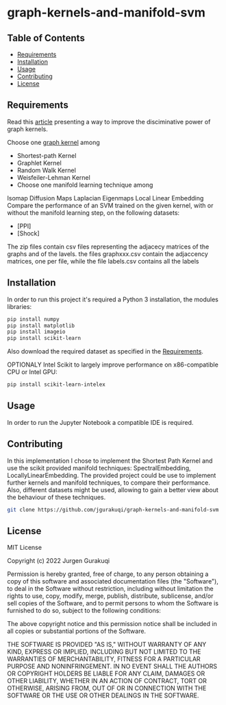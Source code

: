 # graph-kernels-and-manifold-svm


## Table of Contents

- [Requirements](#Requirements)
- [Installation](#installation)
- [Usage](#usage)
- [Contributing](#contributing)
- [License](#license)


## Requirements

Read this [article](https://www.dsi.unive.it/~atorsell/AI/graph/Unfolding.pdf) presenting a way to improve the disciminative power of graph kernels.

Choose one [graph kernel](https://www.dsi.unive.it/~atorsell/AI/graph/kernels.pdf) among

* Shortest-path Kernel
* Graphlet Kernel
* Random Walk Kernel
* Weisfeiler-Lehman Kernel
* Choose one manifold learning technique among

Isomap
Diffusion Maps
Laplacian Eigenmaps
Local Linear Embedding
Compare the performance of an SVM trained on the given kernel, with or without the manifold learning step, on the following datasets:

* [PPI]
* [Shock]

The zip files contain csv files representing the adjacecy matrices of the graphs and of the lavels. the files graphxxx.csv contain the adjaccency matrices, one per file, while the file labels.csv contains all the labels

## Installation

In order to run this project it's required a Python 3 installation, the modules libraries: 

```bash
pip install numpy
pip install matplotlib
pip install imageio
pip install scikit-learn
```

Also download the required dataset as specified in the [Requirements](#Requirements).

OPTIONALY Intel Scikit to largely improve performance on x86-compatible CPU or Intel GPU:
```bash
pip install scikit-learn-intelex 
```

## Usage

In order to run the Jupyter Notebook a compatible IDE is required. 

## Contributing

In this implementation I chose to implement the Shortest Path Kernel and use the scikit provided manifold techniques: SpectralEmbedding, LocallyLinearEmbedding.
The provided project could be use to implement further kernels and manifold techniques, to compare their performance. Also, different datasets might be used,
allowing to gain a better view about the behaviour of these techniques.

```bash
git clone https://github.com/jgurakuqi/graph-kernels-and-manifold-svm
```

## License

MIT License

Copyright (c) 2022 Jurgen Gurakuqi

Permission is hereby granted, free of charge, to any person obtaining a copy of this software and associated documentation files (the "Software"), to deal in the Software without restriction, including without limitation the rights to use, copy, modify, merge, publish, distribute, sublicense, and/or sell copies of the Software, and to permit persons to whom the Software is furnished to do so, subject to the following conditions:

The above copyright notice and this permission notice shall be included in all copies or substantial portions of the Software.

THE SOFTWARE IS PROVIDED "AS IS," WITHOUT WARRANTY OF ANY KIND, EXPRESS OR IMPLIED, INCLUDING BUT NOT LIMITED TO THE WARRANTIES OF MERCHANTABILITY, FITNESS FOR A PARTICULAR PURPOSE AND NONINFRINGEMENT. IN NO EVENT SHALL THE AUTHORS OR COPYRIGHT HOLDERS BE LIABLE FOR ANY CLAIM, DAMAGES OR OTHER LIABILITY, WHETHER IN AN ACTION OF CONTRACT, TORT OR OTHERWISE, ARISING FROM, OUT OF OR IN CONNECTION WITH THE SOFTWARE OR THE USE OR OTHER DEALINGS IN THE SOFTWARE.




